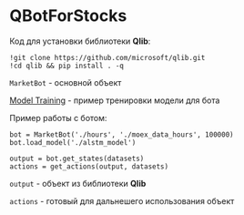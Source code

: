 # QBotForStocks

Код для установки библиотеки **Qlib**:
```
!git clone https://github.com/microsoft/qlib.git
!cd qlib && pip install . -q
```

```MarketBot``` - основной объект

[Model Training](model_training.ipynb) - пример тренировки модели для бота

Пример работы c ботом:
```
bot = MarketBot('./hours', './moex_data_hours', 100000)
bot.load_model('./alstm_model')

output = bot.get_states(datasets)
actions = get_actions(output, datasets)
```

```output``` - объект из библиотеки **Qlib**

```actions``` - готовый для дальнешего использования объект